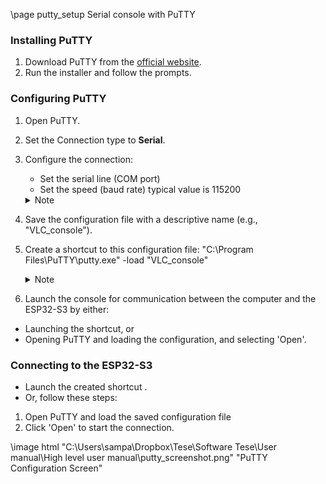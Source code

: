\page putty_setup Serial console with PuTTY

### Installing PuTTY

1. Download PuTTY from the [official website](https://www.putty.org/).
2. Run the installer and follow the prompts.

### Configuring PuTTY

1. Open PuTTY.
2. Set the Connection type to **Serial**.
3. Configure the connection:
   - Set the serial line (COM port)
   - Set the speed (baud rate) typical value is 115200
   
   <details>
   <summary>Note</summary>
   
   \note
        On Windows, find the COM port in Device Manager under "Ports (COM & LPT)".
   
   </details>

4. Save the configuration file with a descriptive name (e.g., "VLC_console").
5. Create a shortcut to this configuration file:
     "C:\Program Files\PuTTY\putty.exe" -load "VLC_console"
        <details>
        <summary>Note</summary>
        \note
        Format:  
                 `"[path to executable]" -load "[name of the saved configuration]"`
        
        </details>

6. Launch the console for communication between the computer and the ESP32-S3 by either:
- Launching the shortcut, or
- Opening PuTTY and loading the configuration, and selecting 'Open'.


### Connecting to the ESP32-S3


- Launch the created shortcut .  
- Or, follow these steps:
1. Open PuTTY and load the saved configuration file
2. Click 'Open' to start the connection.



\image html "C:\Users\sampa\Dropbox\Tese\Software Tese\User manual\High level user manual\putty_screenshot.png" "PuTTY Configuration Screen"